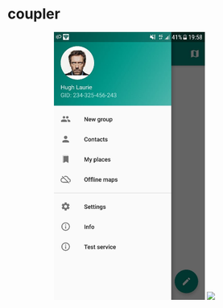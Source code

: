 # coupler


<p align="center">
  <img src="https://github.com/gessy/coupler-public/blob/development/blob/photo_2020-11-26_20-09-28.jpg" width="300">
  <img src="https://github.com/gessy/coupler-public/blob/development/blob/photo_2020-11-26_19-59-53\ \(2\).jpg" width="300">
</p>

